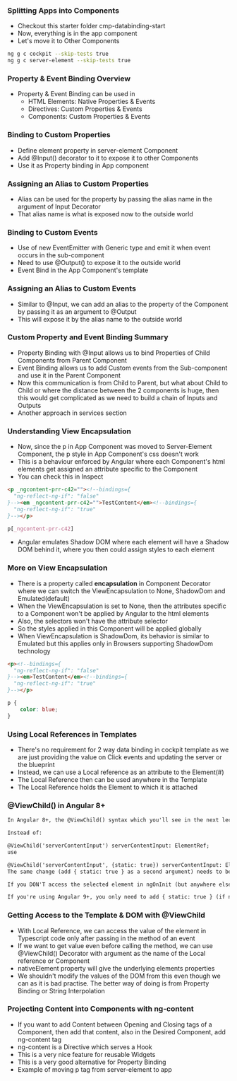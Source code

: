 ### Splitting Apps into Components

* Checkout this starter folder cmp-databinding-start 
* Now, everything is in the app component
* Let's move it to Other Components
```sh
ng g c cockpit --skip-tests true
ng g c server-element --skip-tests true
```

### Property & Event Binding Overview

* Property & Event Binding can be used in
  * HTML Elements: Native Properties & Events
  * Directives: Custom Properties & Events
  * Components: Custom Properties & Events

### Binding to Custom Properties

* Define element property in server-element Component
* Add @Input() decorator to it to expose it to other Components
* Use it as Property binding in App component

### Assigning an Alias to Custom Properties

* Alias can be used for the property by passing the alias name in the argument of Input Decorator
* That alias name is what is exposed now to the outside world

### Binding to Custom Events

* Use of new EventEmitter with Generic type and emit it when event occurs in the sub-component
* Need to use @Output() to expose it to the outside world
* Event Bind in the App Component's template

### Assigning an Alias to Custom Events

* Similar to @Input, we can add an alias to the property of the Component by passing it as an argument to @Output
* This will expose it by the alias name to the outside world

### Custom Property and Event Binding Summary

* Property Binding with @Input allows us to bind Properties of Child Components from Parent Component
* Event Binding allows us to add Custom events from the Sub-component and use it in the Parent Component
* Now this communication is from Child to Parent, but what about Child to Child or where the distance between the 2 components is huge, then this would get complicated as we need to build a chain of Inputs and Outputs
* Another approach in services section

### Understanding View Encapsulation

* Now, since the p in App Component was moved to Server-Element Component, the p style in App Component's css doesn't work
* This is a behaviour enforced by Angular where each Component's html elements get assigned an attribute specific to the Component
* You can check this in Inspect
```html
<p _ngcontent-prr-c42=""><!--bindings={
  "ng-reflect-ng-if": "false"
}--><em _ngcontent-prr-c42="">TestContent</em><!--bindings={
  "ng-reflect-ng-if": "true"
}--></p>
```
```css
p[_ngcontent-prr-c42]
```
* Angular emulates Shadow DOM where each element will have a Shadow DOM behind it, where you then could assign styles to each element

### More on View Encapsulation

* There is a property called **encapsulation** in Component Decorator where we can switch the ViewEncapsulation to None, ShadowDom and Emulated(default)
* When the ViewEncapsulation is set to None, then the attributes specific to a Component won't be applied by Angular to the html elements
* Also, the selectors won't have the attribute selector
* So the styles applied in this Component will be applied globally
* When ViewEncapsulation is ShadowDom, its behavior is similar to Emulated but this applies only in Browsers supporting ShadowDom technology
```html
<p><!--bindings={
  "ng-reflect-ng-if": "false"
}--><em>TestContent</em><!--bindings={
  "ng-reflect-ng-if": "true"
}--></p>
```
```css
p {
    color: blue;
}
```

### Using Local References in Templates

* There's no requirement for 2 way data binding in cockpit template as we are just providing the value on Click events and updating the server or the blueprint
* Instead, we can use a Local reference as an attribute to the Element(#)
* The Local Reference then can be used anywhere in the Template
* The Local Reference holds the Element to which it is attached

### @ViewChild() in Angular 8+

```txt
In Angular 8+, the @ViewChild() syntax which you'll see in the next lecture needs to be changed slightly:

Instead of:

@ViewChild('serverContentInput') serverContentInput: ElementRef;
use

@ViewChild('serverContentInput', {static: true}) serverContentInput: ElementRef;
The same change (add { static: true } as a second argument) needs to be applied to ALL usages of @ViewChild() (and also @ContentChild() which you'll learn about later) IF you plan on accessing the selected element inside of ngOnInit().

If you DON'T access the selected element in ngOnInit (but anywhere else in your component), set static: false instead!

If you're using Angular 9+, you only need to add { static: true } (if needed) but not { static: false }.
```

### Getting Access to the Template & DOM with @ViewChild

* With Local Reference, we can access the value of the element in Typescript code only after passing in the method of an event
* If we want to get value even before calling the method, we can use @ViewChild() Decorator with argument as the name of the Local reference or Component
* nativeElement property will give the underlying elements properties
* We shouldn't modify the values of the DOM from this even though we can as it is bad practise. The better way of doing is from Property Binding or String Interpolation

### Projecting Content into Components with ng-content

* If you want to add Content between Opening and Closing tags of a Component, then add that content, also in the Desired Component, add ng-content tag
* ng-content is a Directive which serves a Hook
* This is a very nice feature for reusable Widgets
* This is a very good alternative for Property Binding
* Example of moving p tag from server-element to app